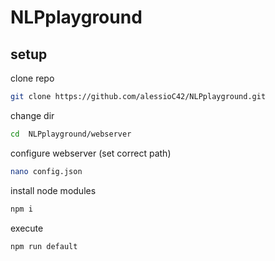 # NLPplayground

## setup
clone repo
```bash
git clone https://github.com/alessioC42/NLPplayground.git
```

change dir
```bash
cd  NLPplayground/webserver
```

configure webserver (set correct path)
```bash
nano config.json
```

install node modules
```bash
npm i
```

execute
```bash
npm run default
```
